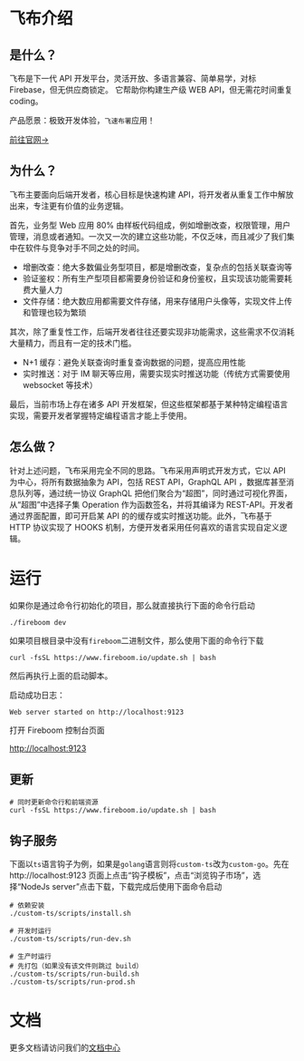 # 飞布介绍

## 是什么？

飞布是下一代 API 开发平台，灵活开放、多语言兼容、简单易学，对标 Firebase，但无供应商锁定。 它帮助你构建生产级 WEB API，但无需花时间重复 coding。

产品愿景：极致开发体验，`飞速布署`应用！

[前往官网->](https://www.fireboom.io/)

## 为什么？

飞布主要面向后端开发者，核心目标是快速构建 API，将开发者从重复工作中解放出来，专注更有价值的业务逻辑。

首先，业务型 Web 应用 80% 由样板代码组成，例如增删改查，权限管理，用户管理，消息或者通知。一次又一次的建立这些功能，不仅乏味，而且减少了我们集中在软件与竞争对手不同之处的时间。

- 增删改查：绝大多数偏业务型项目，都是增删改查，复杂点的包括关联查询等
- 验证鉴权：所有生产型项目都需要身份验证和身份鉴权，且实现该功能需要耗费大量人力
- 文件存储：绝大数应用都需要文件存储，用来存储用户头像等，实现文件上传和管理也较为繁琐

其次，除了重复性工作，后端开发者往往还要实现非功能需求，这些需求不仅消耗大量精力，而且有一定的技术门槛。

- N+1 缓存：避免关联查询时重复查询数据的问题，提高应用性能
- 实时推送：对于 IM 聊天等应用，需要实现实时推送功能（传统方式需要使用 websocket 等技术）

最后，当前市场上存在诸多 API 开发框架，但这些框架都基于某种特定编程语言实现，需要开发者掌握特定编程语言才能上手使用。

## 怎么做？

针对上述问题，飞布采用完全不同的思路。飞布采用声明式开发方式，它以 API 为中心，将所有数据抽象为 API，包括 REST API，GraphQL API ，数据库甚至消息队列等，通过统一协议 GraphQL 把他们聚合为“超图”，同时通过可视化界面，从“超图”中选择子集 Operation 作为函数签名，并将其编译为 REST-API。开发者通过界面配置，即可开启某 API 的的缓存或实时推送功能。此外，飞布基于 HTTP 协议实现了 HOOKS 机制，方便开发者采用任何喜欢的语言实现自定义逻辑。

# 运行

如果你是通过命令行初始化的项目，那么就直接执行下面的命令行启动

```shell
./fireboom dev
```

如果项目根目录中没有`fireboom`二进制文件，那么使用下面的命令行下载

```shell
curl -fsSL https://www.fireboom.io/update.sh | bash
```

然后再执行上面的启动脚本。

启动成功日志：

```sh
Web server started on http://localhost:9123
```

打开 Fireboom 控制台页面

[http://localhost:9123](http://localhost:9123)

## 更新

```shell
# 同时更新命令行和前端资源
curl -fsSL https://www.fireboom.io/update.sh | bash
```

## 钩子服务

下面以`ts`语言钩子为例，如果是`golang`语言则将`custom-ts`改为`custom-go`。先在 http://localhost:9123 页面上点击“钩子模板”，点击“浏览钩子市场”，选择“NodeJs server”点击下载，下载完成后使用下面命令启动

```shell
# 依赖安装
./custom-ts/scripts/install.sh

# 开发时运行
./custom-ts/scripts/run-dev.sh

# 生产时运行
# 先打包（如果没有该文件则跳过 build）
./custom-ts/scripts/run-build.sh
./custom-ts/scripts/run-prod.sh
```

# 文档

更多文档请访问我们的[文档中心](https://ansons-organization.gitbook.io/)
